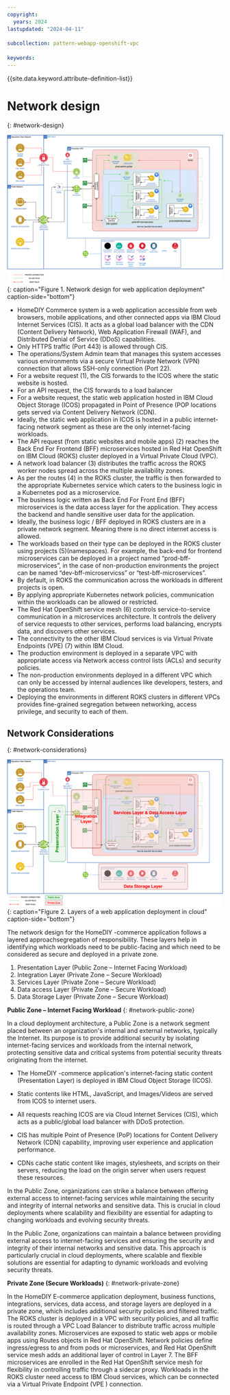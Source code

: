```yaml
---
copyright:
  years: 2024
lastupdated: "2024-04-11"

subcollection: pattern-webapp-openshift-vpc

keywords:
---
```

{{site.data.keyword.attribute-definition-list}}

# Network design
{: #network-design}

![A diagram of a computer Description automatically generated](image/Merged_Reference_OpenShift-Networking.drawio.svg){: caption="Figure 1. Network design for web application deployment" caption-side="bottom"}


- HomeDIY Commerce system is a web application accessible from web browsers, mobile applications, and other connected apps via IBM Cloud Internet Services (CIS). It acts as a global load balancer with the CDN (Content Delivery Network), Web Application Firewall (WAF), and Distributed Denial of Service (DDoS) capabilities.
- Only HTTPS traffic (Port 443) is allowed through CIS.
- The operations/System Admin team that manages this system accesses various environments via a secure Virtual Private Network (VPN) connection that allows SSH-only connection (Port 22).
- For a website request (1), the CIS forwards to the ICOS where the static website is hosted.
- For an API request, the CIS forwards to a load balancer
- For a website request, the static web application hosted in IBM Cloud Object Storage (ICOS) propagated in Point of Presence (POP locations gets served via Content Delivery Network (CDN).
- Ideally, the static web application in ICOS is hosted in a public internet-facing network segment as these are the only internet-facing workloads.
- The API request (from static websites and mobile apps) (2) reaches the Back End For Frontend (BFF) microservices hosted in Red Hat OpenShift on IBM Cloud (ROKS) cluster deployed in a Virtual Private Cloud (VPC).
- A network load balancer (3) distributes the traffic across the ROKS worker nodes spread across the multiple availability zones.
- As per the routes (4) in the ROKS cluster, the traffic is then forwarded to the appropriate Kubernetes service which caters to the business logic in a Kubernetes pod as a microservice.
- The business logic written as Back End For Front End (BFF) microservices is the data access layer for the application. They access the backend and handle sensitive user data for the application.
- Ideally, the business logic / BFF deployed in ROKS clusters are in a private network segment. Meaning there is no direct internet access is allowed.
- The workloads based on their type can be deployed in the ROKS cluster using projects (5)(namespaces). For example, the back-end for frontend microservices can be deployed in a project named “prod-bff-microservices”, in the case of non-production environments the project can be named “dev-bff-microservicss” or “test-bff-microservices”.
- By default, in ROKS the communication across the workloads in different projects is open.
- By applying appropriate Kubernetes network policies, communication within the workloads can be allowed or restricted.
- The Red Hat OpenShift service mesh (6) controls service-to-service communication in a microservices architecture. It controls the delivery of service requests to other services, performs load balancing, encrypts data, and discovers other services.
- The connectivity to the other IBM Cloud services is via Virtual Private Endpoints (VPE) (7) within IBM Cloud.
- The production environment is deployed in a separate VPC with appropriate access via Network access control lists (ACLs) and security policies.
- The non-production environments deployed in a different VPC which can only be accessed by internal audiences like developers, testers, and the operations team.
- Deploying the environments in different ROKS clusters in different VPCs provides fine-grained segregation between networking, access privilege, and security to each of them.

## Network Considerations
{: #network-considerations}

![A diagram of a computer Description automatically generated](image/Merged_Reference_OpenShift-NetworkingLayers.drawio.svg){: caption="Figure 2. Layers of a web application deployment in cloud" caption-side="bottom"}

The network design for the HomeDIY -commerce application follows a layered approachsegregation of responsibility. These layers help in identifying which workloads need to be public-facing and which need to be considered as secure and deployed in a private zone.

1. Presentation Layer (Public Zone – Internet Facing Workload)
2. Integration Layer (Private Zone – Secure Workload)
3. Services Layer (Private Zone – Secure Workload)
4. Data access Layer (Private Zone – Secure Workload)
5. Data Storage Layer (Private Zone – Secure Workload)

**Public Zone – Internet Facing Workload**
{: #network-public-zone}

In a cloud deployment architecture, a Public Zone is a network segment placed between an organization's internal and external networks, typically the Internet. Its purpose is to provide additional security by isolating internet-facing services and workloads from the internal network, protecting sensitive data and critical systems from potential security threats originating from the internet.

- The HomeDIY -commerce application's internet-facing static content (Presentation Layer) is deployed in IBM Cloud Object Storage (ICOS).

- Static contents like HTML, JavaScript, and Images/Videos are served from ICOS to internet users.

- All requests reaching ICOS are via Cloud Internet Services (CIS), which acts as a public/global load balancer with DDoS protection.

- CIS has multiple Point of Presence (PoP) locations for Content Delivery Network (CDN) capability, improving user experience and application performance.

- CDNs cache static content like images, stylesheets, and scripts on their servers, reducing the load on the origin server when users request these resources.

In the Public Zone, organizations can strike a balance between offering external access to internet-facing services while maintaining the security and integrity of internal networks and sensitive data. This is crucial in cloud deployments where scalability and flexibility are essential for adapting to changing workloads and evolving security threats.

In the Public Zone, organizations can maintain a balance between providing external access to internet-facing services and ensuring the security and integrity of their internal networks and sensitive data. This approach is particularly crucial in cloud deployments, where scalable and flexible solutions are essential for adapting to dynamic workloads and evolving security threats.


**Private Zone (Secure Workloads)**
{: #network-private-zone}

In the HomeDIY E-commerce application deployment, business functions, integrations, services, data access, and storage layers are deployed in a private zone, which includes additional security policies and filtered traffic. The ROKS cluster is deployed in a VPC with security policies, and all traffic is routed through a VPC Load Balancer to distribute traffic across multiple availability zones. Microservices are exposed to static web apps or mobile apps using Routes objects in Red Hat OpenShift. Network policies define ingress/egress to and from pods or microservices, and Red Hat OpenShift service mesh adds an additional layer of control in Layer 7. The BFF microservices are enrolled in the Red Hat OpenShift service mesh for flexibility in controlling traffic through a sidecar proxy. Workloads in the ROKS cluster need access to IBM Cloud services, which can be connected via a Virtual Private Endpoint (VPE ) connection.
